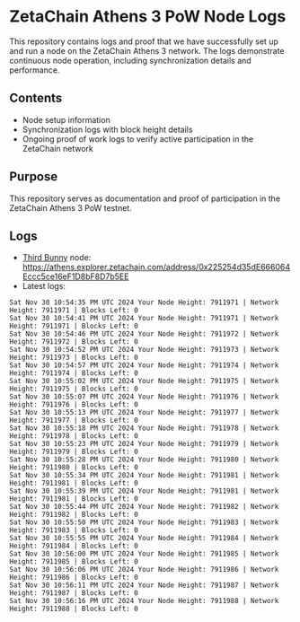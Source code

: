 # ZetaChain Athens 3 PoW Node Logs
This repository contains logs and proof that we have successfully set up and run a node on the ZetaChain Athens 3 network. The logs demonstrate continuous node operation, including synchronization details and performance.

## Contents
- Node setup information
- Synchronization logs with block height details
- Ongoing proof of work logs to verify active participation in the ZetaChain network

## Purpose
This repository serves as documentation and proof of participation in the ZetaChain Athens 3 PoW testnet.

## Logs

- [Third Bunny](https://thirdbunny.xyz/) node: https://athens.explorer.zetachain.com/address/0x225254d35dE666064Eccc5ce16eF1D8bF8D7b5EE
- Latest logs:
```
Sat Nov 30 10:54:35 PM UTC 2024 Your Node Height: 7911971 | Network Height: 7911971 | Blocks Left: 0
Sat Nov 30 10:54:41 PM UTC 2024 Your Node Height: 7911971 | Network Height: 7911971 | Blocks Left: 0
Sat Nov 30 10:54:46 PM UTC 2024 Your Node Height: 7911972 | Network Height: 7911972 | Blocks Left: 0
Sat Nov 30 10:54:52 PM UTC 2024 Your Node Height: 7911973 | Network Height: 7911973 | Blocks Left: 0
Sat Nov 30 10:54:57 PM UTC 2024 Your Node Height: 7911974 | Network Height: 7911974 | Blocks Left: 0
Sat Nov 30 10:55:02 PM UTC 2024 Your Node Height: 7911975 | Network Height: 7911975 | Blocks Left: 0
Sat Nov 30 10:55:07 PM UTC 2024 Your Node Height: 7911976 | Network Height: 7911976 | Blocks Left: 0
Sat Nov 30 10:55:13 PM UTC 2024 Your Node Height: 7911977 | Network Height: 7911977 | Blocks Left: 0
Sat Nov 30 10:55:18 PM UTC 2024 Your Node Height: 7911978 | Network Height: 7911978 | Blocks Left: 0
Sat Nov 30 10:55:23 PM UTC 2024 Your Node Height: 7911979 | Network Height: 7911979 | Blocks Left: 0
Sat Nov 30 10:55:28 PM UTC 2024 Your Node Height: 7911980 | Network Height: 7911980 | Blocks Left: 0
Sat Nov 30 10:55:34 PM UTC 2024 Your Node Height: 7911981 | Network Height: 7911981 | Blocks Left: 0
Sat Nov 30 10:55:39 PM UTC 2024 Your Node Height: 7911981 | Network Height: 7911981 | Blocks Left: 0
Sat Nov 30 10:55:44 PM UTC 2024 Your Node Height: 7911982 | Network Height: 7911982 | Blocks Left: 0
Sat Nov 30 10:55:50 PM UTC 2024 Your Node Height: 7911983 | Network Height: 7911983 | Blocks Left: 0
Sat Nov 30 10:55:55 PM UTC 2024 Your Node Height: 7911984 | Network Height: 7911984 | Blocks Left: 0
Sat Nov 30 10:56:00 PM UTC 2024 Your Node Height: 7911985 | Network Height: 7911985 | Blocks Left: 0
Sat Nov 30 10:56:06 PM UTC 2024 Your Node Height: 7911986 | Network Height: 7911986 | Blocks Left: 0
Sat Nov 30 10:56:11 PM UTC 2024 Your Node Height: 7911987 | Network Height: 7911987 | Blocks Left: 0
Sat Nov 30 10:56:16 PM UTC 2024 Your Node Height: 7911988 | Network Height: 7911988 | Blocks Left: 0
```
